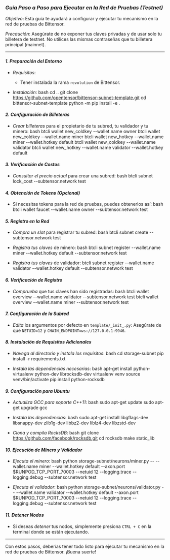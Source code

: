 ### *Guía Paso a Paso para Ejecutar en la Red de Pruebas (Testnet)*

*Objetivo*: Esta guía te ayudará a configurar y ejecutar tu mecanismo en la red de pruebas de Bittensor.

*Precaución*: Asegúrate de no exponer tus claves privadas y de usar solo tu billetera de testnet. No utilices las mismas contraseñas que tu billetera principal (mainnet).

---

#### *1. Preparación del Entorno*

- *Requisitos*:
  - Tener instalada la rama `revolution` de Bittensor.

- *Instalación*:
  bash
  cd ..
  git clone https://github.com/opentensor/bittensor-subnet-template.git
  cd bittensor-subnet-template
  python -m pip install -e .
  

#### *2. Configuración de Billeteras*

- *Crear billeteras* para el propietario de tu subred, tu validador y tu minero:
  bash
  btcli wallet new_coldkey --wallet.name owner
  btcli wallet new_coldkey --wallet.name miner
  btcli wallet new_hotkey --wallet.name miner --wallet.hotkey default
  btcli wallet new_coldkey --wallet.name validator
  btcli wallet new_hotkey --wallet.name validator --wallet.hotkey default
  

#### *3. Verificación de Costos*

- *Consultar el precio actual* para crear una subred:
  bash
  btcli subnet lock_cost --subtensor.network test
  

#### *4. Obtención de Tokens (Opcional)*

- Si necesitas tokens para la red de pruebas, puedes obtenerlos así:
  bash
  btcli wallet faucet --wallet.name owner --subtensor.network test
  

#### *5. Registro en la Red*

- *Compra un slot* para registrar tu subred:
  bash
  btcli subnet create --subtensor.network test
  

- *Registra tus claves* de minero:
  bash
  btcli subnet register --wallet.name miner --wallet.hotkey default --subtensor.network test
- *Registra tus claves* de validador:
  btcli subnet register --wallet.name validator --wallet.hotkey default --subtensor.network test
  

#### *6. Verificación de Registro*

- *Comprueba* que tus claves han sido registradas:
  bash
  btcli wallet overview --wallet.name validator --subtensor.network test
  btcli wallet overview --wallet.name miner --subtensor.network test
  

#### *7. Configuración de la Subred*

- *Edita* los argumentos por defecto en `template/_init_.py`:
  Asegúrate de que `NETUID=12` y `CHAIN_ENDPOINT=ws://127.0.0.1:9946`.

#### *8. Instalación de Requisitos Adicionales*

- *Navega al directorio y instala los requisitos*:
  bash
  cd storage-subnet
  pip install -r requirements.txt
  

- *Instala las dependencias necesarias*:
  bash
  apt-get install python-virtualenv python-dev librocksdb-dev
  virtualenv venv
  source venv/bin/activate
  pip install python-rocksdb
  

#### *9. Configuración para Ubuntu*

- *Actualiza GCC para soporte C++11*:
  bash
  sudo apt-get update
  sudo apt-get upgrade gcc
  

- *Instala las dependencias*:
  bash
  sudo apt-get install libgflags-dev libsnappy-dev zlib1g-dev libbz2-dev liblz4-dev libzstd-dev
  

- *Clona y compila RocksDB*:
  bash
  git clone https://github.com/facebook/rocksdb.git
  cd rocksdb
  make static_lib
  

#### *10. Ejecución de Minero y Validador*

- *Ejecuta el minero*:
  bash
  python storage-subnet/neurons/miner.py -- --wallet.name miner --wallet.hotkey default --axon.port $RUNPOD_TCP_PORT_70003 --netuid 12 --logging.trace --logging.debug --subtensor.network test
  

- *Ejecuta el validador*:
  bash
  python storage-subnet/neurons/validator.py -- --wallet.name validator --wallet.hotkey default --axon.port $RUNPOD_TCP_PORT_70003 --netuid 12 --logging.trace --logging.debug --subtensor.network test
  

#### *11. Detener Nodos*

- Si deseas *detener* tus nodos, simplemente presiona `CTRL + C` en la terminal donde se están ejecutando.

---

Con estos pasos, deberías tener todo listo para ejecutar tu mecanismo en la red de pruebas de Bittensor. ¡Buena suerte!